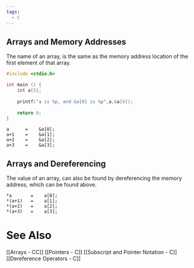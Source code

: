 ```yaml
---
tags:
  - C
---
```


## Arrays and Memory Addresses

The name of an array, is the same as the memory address location of the first element of that array.
```c showlinenumbers
#include <stdio.h>

int main () {
	int a[5];
	
	printf("a is %p, and &a[0] is %p",a,&a[0]);
	
	return 0;
}
```


```
a      =    &a[0];
a+1    =    &a[1];
a+2    =    &a[2];
a+3    =    &a[3];
```

## Arrays and Dereferencing
The value of an array, can also be found by dereferencing the memory address, which can be found above.

```
*a       =    a[0];
*(a+1)   =    a[1];
*(a+2)   =    a[2];
*(a+3)   =    a[3];
```


# See Also
[[Arrays - CC]]
[[Pointers - C]]
[[Subscript and Pointer Notation - C]]
[[Dereference Operators - C]]